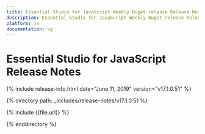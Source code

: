 ```yaml
---
title: Essential Studio for JavaScript Weekly Nuget release Release Notes  
description: Essential Studio for JavaScript Weekly Nuget release Release Notes  
platform: js
documentation: ug
---
```


# Essential Studio for JavaScript  Release Notes  

{% include release-info.html date="June 11, 2019"  version="v17.1.0.51" %} 


{% directory path: _includes/release-notes/v17.1.0.51 %}

{% include {{file.url}} %}

{% enddirectory %}